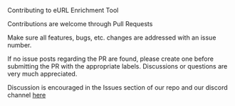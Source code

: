 
Contributing to eURL Enrichment Tool

Contributions are welcome through Pull Requests

Make sure all features, bugs, etc. changes are addressed with an issue number.

If no issue posts regarding the PR are found, please create one before submitting the PR with the appropriate labels. Discussions or questions are very much appreciated.

Discussion is encouraged in the Issues section of our repo and our discord channel [here](https://discord.com/invite/golden-protocol)
